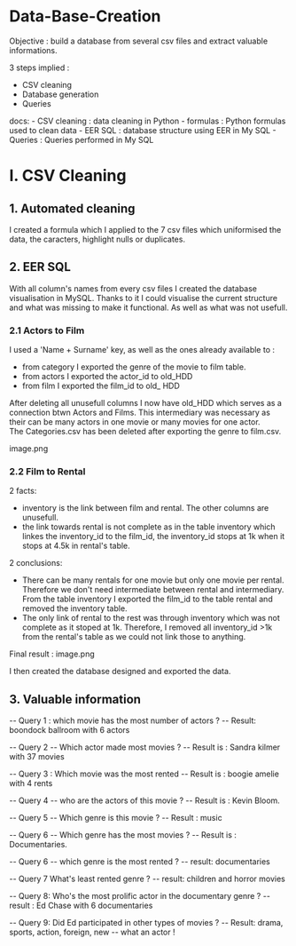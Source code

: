# Data-Base-Creation

Objective : build a database from several csv files and extract valuable informations.

3 steps implied : 
 - CSV cleaning
 - Database generation
 - Queries


docs:
    - CSV cleaning : data cleaning in Python
    - formulas : Python formulas used to clean data
    - EER SQL : database structure using EER in My SQL
    - Queries : Queries performed in My SQL



# I. CSV Cleaning
## 1. Automated cleaning
I created a formula which I applied to the 7 csv files which uniformised the data, the caracters, highlight nulls or duplicates. 


## 2. EER SQL
With all column's names from every csv files I created the database visualisation in MySQL.
Thanks to it I could visualise the current structure and what was missing to make it functional. As well as what was not usefull.


###  2.1 Actors to Film 
I used a 'Name + Surname' key, as well as the ones already available to :
- from category I exported the genre of the movie to film table. 
- from actors I exported the actor_id to old_HDD
- from film I exported the film_id to old_ HDD

After deleting all unusefull columns I now have old_HDD which serves as a connection btwn Actors and Films. This intermediary was necessary as their can be many actors in one movie or many movies for one actor.  
The Categories.csv has been deleted after exporting the genre to film.csv. 


image.png

###  2.2 Film to Rental

2 facts: 
- inventory is the link between film and rental. The other columns are unusefull.
- the link towards rental is not complete as in the table inventory which linkes the inventory_id to the film_id, the inventory_id stops at 1k when it stops at 4.5k in rental's table.

2 conclusions:
- There can be many rentals for one movie but only one movie per rental. Therefore we don't need intermediate between rental and intermediary. From the table inventory I exported the film_id to the table rental and removed the inventory table.
- The only link of rental to the rest was through inventory which was not complete as it stoped at 1k. Therefore, I removed all inventory_id >1k from the rental's table as we could not link those to anything.


Final result : 
image.png

I then created the database designed and exported the data.  


## 3. Valuable information

-- Query 1 : which movie has the most number of actors ?
-- Result: boondock ballroom with 6 actors

-- Query 2 -- Which actor made most movies ? 
-- Result is : Sandra kilmer with 37 movies

-- Query 3 : Which movie was the most rented
-- Result is : boogie amelie with 4 rents

-- Query 4 -- who are the actors of this movie ? 
-- Result is : Kevin Bloom.

-- Query 5 -- Which genre is this movie ? 
-- Result : music

-- Query 6 -- Which genre has the most movies ? 
-- Result is : Documentaries.

-- Query 6 -- which genre is the most rented ?
-- result: documentaries

-- Query 7 What's least rented genre ? 
-- result: children and horror movies

-- Query 8: Who's the most prolific actor in the documentary genre ? 
-- result : Ed Chase with 6 documentaries

-- Query 9: Did Ed participated in other types of movies ?
-- Result: drama, sports, action, foreign, new
-- what an actor !

